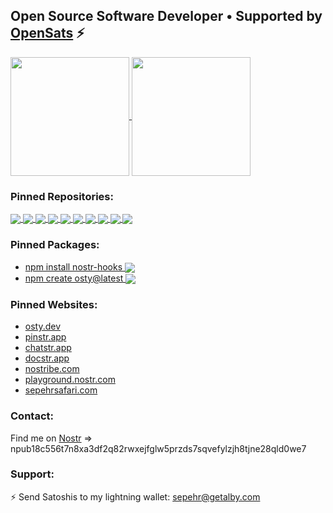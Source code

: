 <h2>
  Open Source Software Developer • Supported by <a href="https://opensats.org">OpenSats</a> ⚡️
</h1>

<a href="https://github.com/sepehr-safari">
  <img height=190 align="center" src="https://github-readme-stats.vercel.app/api?username=sepehr-safari&theme=dark" />
</a>
<a href="https://github.com/sepehr-safari">
  <img height=190 align="center" src="https://github-readme-stats.vercel.app/api/top-langs?username=sepehr-safari&layout=compact&langs_count=8&card_width=320&theme=dark" />
</a>

### Pinned Repositories:

<a href="https://github.com/ostyjs/create-osty">
  <img align="center" src="https://github-readme-stats.vercel.app/api/pin/?username=ostyjs&repo=create-osty&theme=dark" />
</a>
<a href="https://github.com/ostyjs/nostr-hooks">
  <img align="center" src="https://github-readme-stats.vercel.app/api/pin/?username=ostyjs&repo=nostr-hooks&theme=dark" />
</a>
<a href="https://github.com/max21dev/groups">
  <img align="center" src="https://github-readme-stats.vercel.app/api/pin/?username=max21dev&repo=groups&theme=dark" />
</a>
<a href="https://github.com/max21dev/moderations">
  <img align="center" src="https://github-readme-stats.vercel.app/api/pin/?username=max21dev&repo=moderations&theme=dark" />
</a>
<a href="https://github.com/sepehr-safari/pinstr">
  <img align="center" src="https://github-readme-stats.vercel.app/api/pin/?username=sepehr-safari&repo=pinstr&theme=dark" />
</a>
<a href="https://github.com/sepehr-safari/nostribe">
  <img align="center" src="https://github-readme-stats.vercel.app/api/pin/?username=sepehr-safari&repo=nostribe&theme=dark" />
</a>
<a href="https://github.com/sepehr-safari/docstr">
  <img align="center" src="https://github-readme-stats.vercel.app/api/pin/?username=sepehr-safari&repo=docstr&theme=dark" />
</a>
<a href="https://github.com/sepehr-safari/nostr-playground">
  <img align="center" src="https://github-readme-stats.vercel.app/api/pin/?username=sepehr-safari&repo=nostr-playground&theme=dark" />
</a>
<a href="https://github.com/nbd-wtf/nostr-tools">
  <img align="center" src="https://github-readme-stats.vercel.app/api/pin/?username=nbd-wtf&repo=nostr-tools&theme=dark" />
</a>
<a href="https://github.com/nostr-dev-kit/ndk">
  <img align="center" src="https://github-readme-stats.vercel.app/api/pin/?username=nostr-dev-kit&repo=ndk&theme=dark" />
</a>

### Pinned Packages:

<ul>
  <li>
    <a href="https://www.npmjs.com/package/nostr-hooks">
      npm install nostr-hooks
      <img align="center" src="https://img.shields.io/npm/dt/nostr-hooks" />
    </a>
  </li>
  <li>
    <a href="https://www.npmjs.com/package/create-osty">
      npm create osty@latest
      <img align="center" src="https://img.shields.io/npm/dt/create-osty" />
    </a>
  </li>
</ul>

### Pinned Websites:

<ul>
  <li>
    <a href="https://osty.dev">
      osty.dev
    </a>
  </li>
  <li>
    <a href="https://pinstr.app">
      pinstr.app
    </a>
  </li>
  <li>
    <a href="https://chatstr.app">
      chatstr.app
    </a>
  </li>
  <li>
    <a href="https://docstr.app">
      docstr.app
    </a>
  </li>
  <li>
    <a href="https://nostribe.com">
      nostribe.com
    </a>
  </li>
  </li>
  <li>
    <a href="https://playground.nostr.com">
      playground.nostr.com
    </a>
  </li>
  </li>
  <li>
    <a href="https://sepehrsafari.com">
      sepehrsafari.com
    </a>
  </li>
</ul>

### Contact:

Find me on [Nostr](https://njump.me/npub18c556t7n8xa3df2q82rwxejfglw5przds7sqvefylzjh8tjne28qld0we7) => npub18c556t7n8xa3df2q82rwxejfglw5przds7sqvefylzjh8tjne28qld0we7

### Support:

⚡️ Send Satoshis to my lightning wallet: [sepehr@getalby.com](https://getalby.com/p/sepehr)

